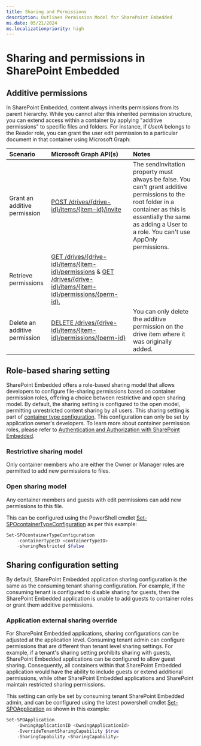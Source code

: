 ```yaml
---
title: Sharing and Permissions
description: Outlines Permission Model for SharePoint Embedded
ms.date: 05/21/2024
ms.localizationpriority: high
---
```


# Sharing and permissions in SharePoint Embedded


## Additive permissions
In SharePoint Embedded, content always inherits permissions from its parent hierarchy. While you cannot alter this inherited permission structure, you can extend access within a container by applying "additive permissions" to specific files and folders. For instance, if _UserA_ belongs to the Reader role, you can grant the user edit permission to a particular document in that container using Microsoft Graph: 

|           Scenario            |                                                                           Microsoft Graph API(s)                                                                            |                                                                                                          Notes                                                                                                          |
| :---------------------------- | :-------------------------------------------------------------------------------------------------------------------------------------------------------------------------- | :---------------------------------------------------------------------------------------------------------------------------------------------------------------------------------------------------------------------- |
| Grant an additive permission  | [POST /drives/{drive-id}/items/{item-id}/invite](/graph/api/driveitem-invite)                                                                                               | The sendInvitation property must always be false. You can't grant additive permissions to the root folder in a container as this is essentially the same as adding a User to a role. You can't use AppOnly permissions. |
| Retrieve permissions          | [GET /drives/{drive-id}/items/{item-id}/permissions](/graph/api/permission-get) & [GET /drives/{drive-id}/items/{item-id}/permissions/{perm-id}](/graph/api/permission-get), |                                                                                                                                                                                                                         |
| Delete an additive permission | [DELETE /drives/{drive-id}/items/{item-id}/permissions/{perm-id}](/graph/api/permission-delete)                                                                             | You can only delete the additive permission on the drive item where it was originally added.                                                                                                                            |


## Role-based sharing setting

SharePoint Embedded offers a role-based sharing model that allows developers to configure file-sharing permissions based on container permission roles,  offering a choice between restrictive and open sharing model. By default, the sharing setting is configured to the open model, permitting unrestricted content sharing by all users. This sharing setting is part of [container type configuration](containertypes.md#configuring-container-types). This configuration can only be set by application owner's developers. To learn more about container permission roles, please refer to [Authentication and Authorization with SharePoint Embedded](auth.md#container-permissions).

### Restrictive sharing model

Only container members who are either the Owner or Manager roles are permitted to add new permissions to files.

### Open sharing model

Any container members and guests with edit permissions can add new permissions to this file.

This can be configured using the PowerShell cmdlet [Set-SPOcontainerTypeConfiguration](../admin-exp/developer-admin/dev-admin.md#container-type-configuration-properties) as per this example:

```powershell
Set-SPOcontainerTypeConfiguration
    -containerTypeID <containerTypeID>
    -sharingRestricted $false
```

## Sharing configuration setting
By default, SharePoint Embedded application sharing configuration is the same as the consuming tenant sharing configuration. For example, if the consuming tenant is configured to disable sharing for guests, then the SharePoint Embedded application is unable to add guests to container roles or grant them additive permissions.

### Application external sharing override

For SharePoint Embedded applications, sharing configurations can be adjusted at the application level. Consuming tenant admin can configure permissions that are different than tenant level sharing settings. For example, if a tenant's sharing setting prohibits sharing with guests, SharePoint Embedded applications can be configured to allow guest sharing. Consequently, all containers within that SharePoint Embedded application would have the ability to include guests or extend additional permissions, while other SharePoint Embedded applications and SharePoint maintain restricted sharing permissions.

This setting can only be set by consuming tenant SharePoint Embedded admin, and can be configured using the latest powershell cmdlet [Set-SPOApplication](../admin-exp/consuming-tenant-admin/ctapowershell.md#set-sharing-capability-of-applications) as shown in this example:

```powershell
Set-SPOApplication 
    -OwningApplicationID <OwningApplicationId>
    -OverrideTenantSharingCapability $true
    -SharingCapability <SharingCapability>
```

